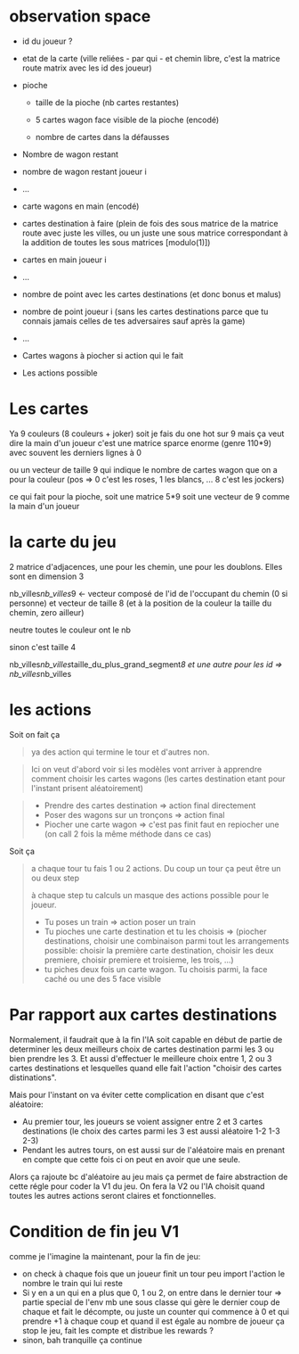 # observation space
- id du joueur ?

- etat de la carte (ville reliées - par qui - et chemin libre, c'est la matrice route matrix avec les id des joueur)

- pioche
    - taille de la pioche (nb cartes restantes)

    - 5 cartes wagon face visible de la pioche (encodé)

    - nombre de cartes dans la défausses

- Nombre de wagon restant

- nombre de wagon restant joueur i

- ...

- carte wagons en main (encodé)

- cartes destination à faire (plein de fois des sous matrice de la matrice route avec juste les villes, ou un juste une sous matrice correspondant à la addition de toutes les sous matrices [modulo(1)])

- cartes en main joueur i

- ...

- nombre de point avec les cartes destinations (et donc bonus et malus)

- nombre de point joueur i (sans les cartes destinations parce que tu connais jamais celles de tes adversaires sauf après la game)

- ...

- Cartes wagons à piocher si action qui le fait

- Les actions possible

# Les cartes

Ya 9 couleurs (8 couleurs + joker) soit je fais du one hot sur 9 mais ça veut dire la main d'un joueur c'est une matrice sparce enorme (genre 110*9) avec souvent les derniers lignes à 0

ou un vecteur de taille 9 qui indique le nombre de cartes wagon que on a pour la couleur (pos => 0 c'est les roses, 1 les blancs, ... 8 c'est les jockers)

ce qui fait pour la pioche, soit une matrice 5*9 soit une vecteur de 9 comme la main d'un joueur 

# la carte du jeu

2 matrice d'adjacences, une pour les chemin, une pour les doublons. Elles sont en dimension 3

nb_villes*nb_villes*9 <- vecteur composé de l'id de l'occupant du chemin (0 si personne) et vecteur de taille 8 (et à la position de la couleur la taille du chemin, zero ailleur)

neutre toutes le couleur ont le nb

sinon c'est taille 4

nb_villes*nb_villes*taille_du_plus_grand_segment*8
et une autre pour les id => nb_villes*nb_villes

# les actions

Soit on fait ça

>ya des action qui termine le tour et d'autres non.

> Ici on veut d'abord voir si les modèles vont arriver à apprendre comment choisir les cartes wagons (les cartes destination etant pour l'instant prisent aléatoirement)

>- Prendre des cartes destination => action final directement
>- Poser des wagons sur un tronçons => action final
>- Piocher une carte wagon => c'est pas finit faut en repiocher une (on call 2 fois la même méthode dans ce cas)

Soit ça

>a chaque tour tu fais 1 ou 2 actions. Du coup un tour ça peut être un ou deux step
> 
>
> à chaque step tu calculs un masque des actions possible pour le joueur.
>- Tu poses un train => action poser un train
>- Tu pioches une carte destination et tu les choisis => (piocher destinations, choisir une combinaison parmi tout les arrangements possible: choisir la première carte destination, choisir les deux premiere, choisir premiere et troisieme, les trois, ...)
>- tu piches deux fois un carte wagon. Tu choisis parmi, la face caché ou une des 5 face visible
>
>
>
>
>
>


# Par rapport aux cartes destinations

Normalement, il faudrait que à la fin l'IA soit capable en début de partie de determiner les deux meilleurs choix de cartes destination parmi les 3 ou bien prendre les 3. Et aussi d'effectuer le meilleure choix entre 1, 2 ou 3 cartes destinations et lesquelles quand elle fait l'action "choisir des cartes distinations".

Mais pour l'instant on va éviter cette complication en disant que c'est aléatoire:
- Au premier tour, les joueurs se voient assigner entre 2 et 3 cartes destinations (le choix des cartes parmi les 3 est aussi aléatoire 1-2 1-3 2-3)
- Pendant les autres tours, on est aussi sur de l'aléatoire mais en prenant en compte que cette fois ci on peut en avoir que une seule.

Alors ça rajoute bc d'aléatoire au jeu mais ça permet de faire abstraction de cette régle pour coder la V1 du jeu. On fera la V2 ou l'IA choisit quand toutes les autres actions seront claires et fonctionnelles.


# Condition de fin jeu V1

comme je l'imagine la maintenant, pour la fin de jeu:
- on check à chaque fois que un joueur finit un tour peu import l'action le nombre le train qui lui reste
- Si y en a un qui en a plus que 0, 1 ou 2, on entre dans le dernier tour
    => partie special de l'env mb une sous classe qui gère le dernier coup de chaque et fait le décompte, ou juste un counter qui commence à 0 et qui prendre +1 à chaque coup et quand il est égale au nombre de joueur ça stop le jeu, fait les compte et distribue les rewards ? 
- sinon, bah tranquille ça continue